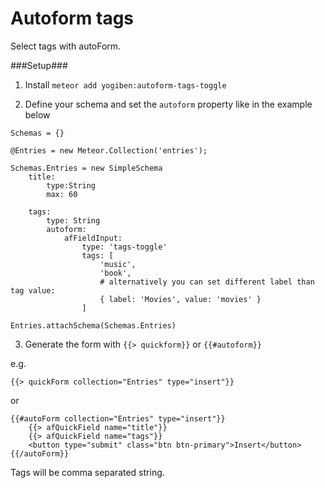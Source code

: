 Autoform tags
============

Select tags with autoForm.

###Setup###
1) Install `meteor add yogiben:autoform-tags-toggle`

2) Define your schema and set the `autoform` property like in the example below
```
Schemas = {}

@Entries = new Meteor.Collection('entries');

Schemas.Entries = new SimpleSchema
	title:
		type:String
		max: 60
		
	tags:
		type: String
		autoform:
			afFieldInput:
				type: 'tags-toggle'
				tags: [
					'music',
					'book',
					# alternatively you can set different label than tag value:
					{ label: 'Movies', value: 'movies' }
				]

Entries.attachSchema(Schemas.Entries)
```

3) Generate the form with `{{> quickform}}` or `{{#autoform}}`

e.g.
```
{{> quickForm collection="Entries" type="insert"}}
```

or

```
{{#autoForm collection="Entries" type="insert"}}
    {{> afQuickField name="title"}}
    {{> afQuickField name="tags"}}
    <button type="submit" class="btn btn-primary">Insert</button>
{{/autoForm}}
```

Tags will be comma separated string.